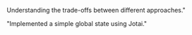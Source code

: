 Understanding the trade-offs between different approaches."

"Implemented a simple global state using Jotai."